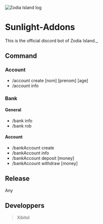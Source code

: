 ![Zodia Island log](https://github.com/Xibitol/Sunlight-Addons/blob/master/Logo-Sunlight/Sunlight_LargeR_logo.png?raw=true)

# Sunlight-Addons
This is the official discord bot of Zodia Island._

## Command
### Account
- /account create \[nom] \[prenom] \[age]
- /account info

### Bank
#### General
- /bank info
- /bank rob

#### Account
- /bankAccount create
- /bankAccount info
- /bankAccount deposit [money]
- /bankAccount withdraw [money]

## Release
Any

## Developpers
> Xibitol
